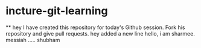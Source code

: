 # incture-git-learning

** hey I have created this repository for today's Github session. Fork his repository and give pull requests.
hey added a new line
hello, i am sharmee.
messiah ..... shubham
